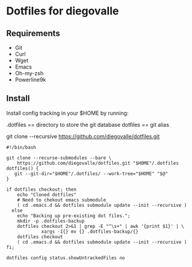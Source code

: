 # Dotfiles for diegovalle

## Requirements

- Git
- Curl
- Wget
- Emacs
- Oh-my-zsh
- Powerline9k


## Install

Install config tracking in your $HOME by running:

.dotfiles == directory to store the git database
dotfiles == git alias

git clone --recursive https://github.com/diegovalle/dotfiles.git

```bashsh
#!/bin/bash

git clone --recurse-submodules --bare \
    https://github.com/diegovalle/dotfiles.git "$HOME"/.dotfiles
dotfiles() {
   git --git-dir="$HOME"/.dotfiles/ --work-tree="$HOME" "$@"
}

if dotfiles checkout; then
    echo "Cloned dotfiles"
    # Need to chekout emacs submodule
    ( cd .emacs.d && dotfiles submodule update --init --recursive )
  else
    echo "Backing up pre-existing dot files.";
    mkdir -p .dotfiles-backup
    dotfiles checkout 2>&1 | grep -E "^\s+" | awk '{print $1}' | \
             xargs -I{} mv {} .dotfiles-backup/{}
    dotfiles checkout
    ( cd .emacs.d && dotfiles submodule update --init --recursive )
fi;

dotfiles config status.showUntrackedFiles no
```
